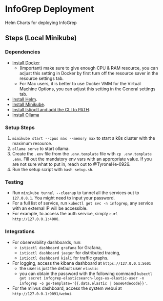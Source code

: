 # InfoGrep Deployment

Helm Charts for deploying InfoGrep

## Steps (Local Minikube)

### Dependencies

- [Install Docker](https://docker.com)
  - (Important) make sure to give enough CPU & RAM resource, you can adjust this setting in Docker by first turn off the resource saver in the resource settings tab.
  - For Mac users, it is better to use Docker VMM for the Virtual Machine Options, you can adjust this setting in the General settings tab.
- [Install Helm](https://helm.sh/docs/intro/install/).
- [Install Minikube](https://minikube.sigs.k8s.io/docs/start/?arch=%2Fmacos%2Farm64%2Fstable%2Fbinary+download).
- [Install Istioctl and add the CLI to PATH](https://istio.io/latest/docs/setup/additional-setup/download-istio-release/).
- [Install Ollama](https://ollama.com/download)

### Setup Steps

1. `minikube start --cpus max --memory max` to start a k8s cluster with the maximum resource.
2. `ollama serve` to start ollama.
3. Create the `.env` file from the `.env.template` file with `cp .env.template .env`. Fill out the mandatory env vars with an appropriate value. If you are not sure what to put in, reach out to @TyroneHe-0926.
4. Run the setup script with `bash setup.sh`.

### Testing

- Run `minikube tunnel --cleanup` to tunnel all the services out to `127.0.0.1`. You might need to input your password.
- For a full list of service, run `kubectl get svc -n infogrep`, any service with an external IP will be accessible.
- For example, to access the auth service, simply `curl http://127.0.0.1:4000`.

### Integrations

- For observability dashboards, run:
  - `istioctl dashboard grafana` for Grafana,
  - `istioctl dashboard jaeger` for distributed tracing,
  - `istioctl dashboard kiali` for traffic graphs.
- For logging, access the kibana dashboard at `https://127.0.0.1:5601`
  - the user is just the default user `elastic`
  - you can obtain the password with the following command `kubectl get secret infogrep-elasticsearch-logs-es-elastic-user -n infogrep -o go-template='{{.data.elastic | base64decode}}'`.
- For the milvus dashboard, access the system webui at `http://127.0.0.1:9091/webui`.
